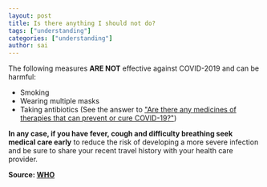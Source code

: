 ```yaml
---
layout: post
title: Is there anything I should not do?
tags: ["understanding"]
categories: ["understanding"]
author: sai
---
```


The following measures **ARE NOT** effective against COVID-2019 and can be harmful:

- Smoking
- Wearing multiple masks
- Taking antibiotics (See the answer to ["Are there any medicines of therapies that can prevent or cure COVID-19?"](/medical-advice/are-there-any-medicines-or-therapies-that-can-prevent-or-cure-covid-19/))

**In any case, if you have fever, cough and difficulty breathing seek medical care early** to reduce the risk of developing a more severe infection and be sure to share your recent travel history with your health care provider.

**Source: [WHO](https://www.who.int/news-room/q-a-detail/q-a-coronaviruses)**